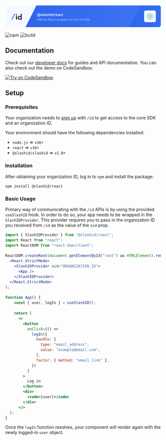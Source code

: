 ![SlashID React SDK](https://raw.githubusercontent.com/slashid/javascript/main/packages/react/slashid_react_banner.png)

![npm](https://img.shields.io/npm/v/@slashid/react)
![build](https://github.com/slashid/javascript/actions/workflows/ci.yml/badge.svg)

## Documentation

Check out our [developer docs](https://developer.slashid.dev/) for guides and API documentation. You can also check out the demo on CodeSandbox:

[![Try on CodeSandbox](https://codesandbox.io/static/img/play-codesandbox.svg)](https://codesandbox.io/s/hopeful-austin-486cco?fontsize=14&hidenavigation=1&theme=dark)

## Setup

### Prerequisites

Your organization needs to [sign up](https://slashid.dev/request-access) with `/id` to get access to the core SDK and an organization ID.

Your environment should have the following dependencies installed:

- `node.js` => `v16+`
- `react` => `v16+`
- `@slashid/slashid` => `v1.8+`

### Installation

After obtaining your organization ID, log in to `npm` and install the package:

```
npm install @slashid/react
```

### Basic Usage

Primary way of communicating with the `/id` APIs is by using the provided `useSlashID` hook. In order to do so, your app needs to be wrapped in the `SlashIDProvider`. This provider requires you to pass in the organization ID you received from `/id` as the value of the `oid` prop.

```jsx
import { SlashIDProvider } from "@slashid/react";
import React from "react";
import ReactDOM from "react-dom/client";

ReactDOM.createRoot(document.getElementById("root") as HTMLElement).render(
  <React.StrictMode>
    <SlashIDProvider oid="ORGANIZATION_ID">
      <App />
    </SlashIDProvider>
  </React.StrictMode>
);

function App() {
    const { user, logIn } = useSlashID();

    return (
      <>
        <button
          onClick={() =>
            logIn({
              handle: {
                type: "email_address",
                value: "example@email.com",
              },
              factor: { method: "email_link" },
            })
          }
        >
          Log in
        </button>
        <div>
          <code>{user}</code>
        </div>
      </>
  );
}
```

Once the `logIn` function resolves, your component will render again with the newly logged-in `user` object.
